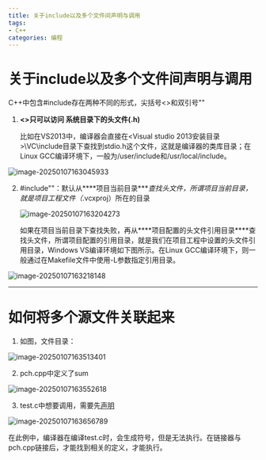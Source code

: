 ```yaml
---
title: 关于include以及多个文件间声明与调用
tags: 
- C++
categories: 编程
---
```


# 关于include以及多个文件间声明与调用



C++中包含#include存在两种不同的形式，尖括号<>和双引号""

1. **<>只可以访问 系统目录下的头文件(.h)**

   比如在VS2013中，编译器会直接在<Visual studio 2013安装目录>\VC\include目录下查找到stdio.h这个文件，这就是编译器的类库目录；在Linux GCC编译环境下，一般为/user/include和/usr/local/include。 

![image-20250107163045933](https://cdn.jsdelivr.net/gh/Yolo-ZZY/Image/image-20250107163045933.png)

2. \#include""：默认从***\*项目当前目录\****查找头文件，所谓项目当前目录，就是项目工程文件（*.vcxproj）所在的目录

   ![image-20250107163204273](https://cdn.jsdelivr.net/gh/Yolo-ZZY/Image/image-20250107163204273.png)

   如果在项目当前目录下查找失败，再从***\*项目配置的头文件引用目录\****查找头文件，所谓项目配置的引用目录，就是我们在项目工程中设置的头文件引用目录，Windows VS编译环境如下图所示。在Linux GCC编译环境下，则一般通过在Makefile文件中使用-L参数指定引用目录。

![image-20250107163218148](https://cdn.jsdelivr.net/gh/Yolo-ZZY/Image/image-20250107163218148.png)

------

# 如何将多个源文件关联起来

1. 如图，文件目录：

![image-20250107163513401](https://cdn.jsdelivr.net/gh/Yolo-ZZY/Image/image-20250107163513401.png)

2. pch.cpp中定义了sum

![image-20250107163552618](https://cdn.jsdelivr.net/gh/Yolo-ZZY/Image/image-20250107163552618.png)

3. test.c中想要调用，需要先<u>声明</u>

![image-20250107163656789](https://cdn.jsdelivr.net/gh/Yolo-ZZY/Image/image-20250107163656789.png)

在此例中，编译器在编译test.c时，会生成符号，但是无法执行。在链接器与pch.cpp链接后，才能找到相关的定义，才能执行。